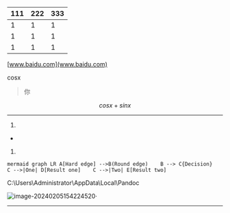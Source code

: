 | 111  | 222  | 333  |
| ---- | ---- | ---- |
| 1    | 1    | 1    |
| 1    | 1    | 1    |
| 1    | 1    | 1    |

[www.baidu.com](www.baidu.com)

cosx

> 你

$$cosx + sinx$$

------------------------------------------------------------------------

1.  

-   

1.  

`mermaid graph LR A[Hard edge] -->B(Round edge)    B --> C{Decision}    C -->|One| D[Result one]    C -->|Two| E[Result two]`

C:\\Users\\Administrator\\AppData\\Local\\Pandoc

![image-20240205154224520](C:\Users\Administrator\AppData\Roaming\Typora\typora-user-images\image-20240205154224520.png)·

---


